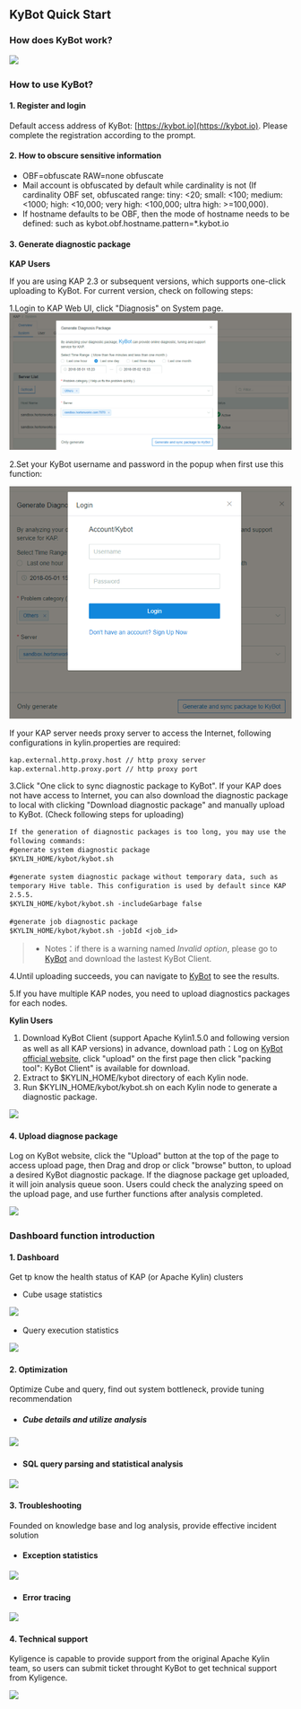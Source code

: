## KyBot Quick Start

### How does KyBot work?

![](images/Picture1.png)

### How to use KyBot?

#### 1. Register and login

Default access address of KyBot: [https://kybot.io](https://kybot.io). Please complete the registration according to the prompt.

#### 2. How to obscure sensitive information

- OBF=obfuscate RAW=none obfuscate
- Mail account is obfuscated by default while cardinality is not (If cardinality OBF set, obfuscated range: tiny: <20; small: <100; medium: <1000; high: <10,000; very high: <100,000; ultra high: >=100,000).
- If hostname defaults to be OBF, then the mode of hostname needs to be defined: such as kybot.obf.hostname.pattern=\*.kybot.io

#### 3. Generate diagnostic package

**KAP Users**

If you are using KAP 2.3 or subsequent versions, which supports one-click uploading to KyBot. For current version, check on following steps:

1.Login to KAP Web UI, click "Diagnosis" on System page.
![](images/picture12_1.png)

2.Set your KyBot username and password in the popup when first use this function:

![](images/picture13_1.png)

If your KAP server needs proxy server to access the Internet, following configurations in kylin.properties are required:

```
kap.external.http.proxy.host // http proxy server
kap.external.http.proxy.port // http proxy port
```

3.Click "One click to sync diagnostic package to KyBot". If your KAP does not have access to Internet, you can also download the diagnostic package to local with clicking "Download diagnostic package" and manually upload to KyBot. (Check following steps for uploading)

```
If the generation of diagnostic packages is too long, you may use the following commands:
#generate system diagnostic package
$KYLIN_HOME/kybot/kybot.sh

#generate system diagnostic package without temporary data, such as temporary Hive table. This configuration is used by default since KAP 2.5.5. 
$KYLIN_HOME/kybot/kybot.sh -includeGarbage false

#generate job diagnostic package
$KYLIN_HOME/kybot/kybot.sh -jobId <job_id>
```

> - Notes：if there is a warning named *Invalid option*, please go to [KyBot](https://kybot.io) and download the lastest KyBot Client.

4.Until uploading succeeds, you can navigate to [KyBot](https://kybot.io) to see the results.

5.If you have multiple KAP nodes, you need to upload diagnostics packages for each nodes.

**Kylin Users**

1. Download KyBot Client (support Apache Kylin1.5.0 and following version as well as all KAP versions) in advance, download path：Log on [KyBot official website](https://kybot.io), click "upload" on the first page then click "packing tool": KyBot Client" is available for download.
2. Extract to $KYLIN\_HOME/kybot directory of each Kylin node. 
3. Run $KYLIN_HOME/kybot/kybot.sh on each Kylin node to generate a diagnostic package.

![](images/Picture3.png)

#### 4. Upload diagnose package

Log on KyBot website, click the "Upload" button at the top of the page to access upload page, then Drag and drop or click "browse" button, to upload a desired KyBot diagnostic package. If the diagnose package get uploaded, it will join analysis queue soon. Users could check the analyzing speed on the upload page, and use further functions after analysis completed.

![](images/Picture4.png)

### Dashboard function introduction

#### 1. Dashboard

Get tp know the health status of KAP (or Apache Kylin) clusters

- Cube usage statistics

![](images/Picture5.png)

- Query execution statistics

![](images/Picture6.png)

#### 2. Optimization

Optimize Cube and query, find out system bottleneck, provide tuning recommendation

- ##### Cube details and utilize analysis

![](images/Picture7.png)

- #### SQL query parsing and statistical analysis 

![](images/Picture8.png)

#### 3. Troubleshooting

Founded on knowledge base and log analysis, provide effective incident solution

- #### Exception statistics

![](images/Picture9.png)

- #### Error tracing

![](images/Picture10.png)

#### 4. Technical support

Kyligence is capable to provide support from the original Apache Kylin team, so users can submit ticket throught KyBot to get technical support from Kyligence.

 ![](images/Picture11.png)
